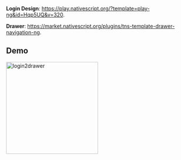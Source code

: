 **Login Design**: https://play.nativescript.org/?template=play-ng&id=Hqp5UQ&v=320.

**Drawer**: https://market.nativescript.org/plugins/tns-template-drawer-navigation-ng.

## Demo

<img src="login2drawer.gif" alt="login2drawer" width="250"/>